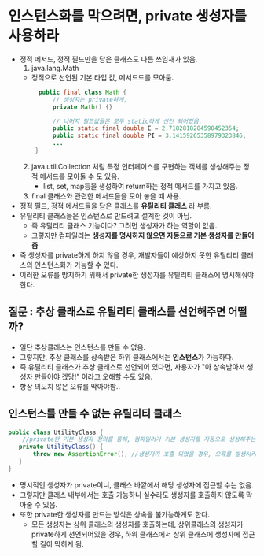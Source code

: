# 인스턴스화를 막으려면, private 생성자를 사용하라
- 정적 메서드, 정적 필드만을 담은 클래스도 나름 쓰임새가 있음.
    1. java.lang.Math
    - 정적으로 선언된 기본 타입 값, 메서드드를 모아둠.
      ```java
        public final class Math { 
            // 생성자는 private하게,  
            private Math() {}
      
            // 나머지 필드값들은 모두 static하게 선언 되어있음.
            public static final double E = 2.7182818284590452354;
            public static final double PI = 3.14159265358979323846;
            ...
       }
       ```
     2. java.util.Collection 처럼 특정 인터페이스를 구현하는 객체를 생성해주는 정적 메서드를 모아둘 수 도 있음.
        - list, set, map등을 생성하여 return하는 정적 메서드를 가지고 있음.
     3. final 클래스와 관련한 메서드들을 모아 놓을 때 사용.
- 정적 필드, 정적 메서드들을 담은 클래스를 **유틸리티 클래스** 라 부름.
- 유틸리티 클래스들은 인스턴스로 만드려고 설계한 것이 아님.
    - 즉 유틸리티 클래스 기능이다? 그려먼 생성자가 하는 역할이 없음.
    - 그렇지만 컴파일러는 **생성자를 명시하지 않으면 자동으로 기본 생성자를 만들어줌**
- 즉 생성자를 private하게 하지 않을 경우, 개발자들이 예상하지 못한 유틸리티 클래스의 인스턴스화가 가능할 수 있다.
- 이러한 오류를 방지하기 위해서 private한 생성자를 유틸리티 클래스에 명시해줘야 한다.

## 질문 : 추상 클래스로 유틸리티 클래스를 선언해주면 어떨까?
- 일단 추상클래스는 인스턴스를 만들 수 없음.
- 그렇지만, 추상 클래스를 상속받은 하위 클래스에서는 **인스턴스**가 가능하다.
- 즉 유틸리티 클래스가 추상 클래스로 선언되어 있다면, 사용자가 "아 상속받아서 생성자 만들어야 겠당!" 이라고 오해할 수도 있음.
- 항상 의도치 않은 오류를 막아야함..

## 인스턴스를 만들 수 없는 유틸리티 클래스
```java
public class UtilityClass {
    //private한 기본 생성자 정의를 통해, 컴파일러가 기본 생성자를 자동으로 생성해주는 것을 막고 이를 통해 의도치 않은 인스턴스화를 막는다.
   private UtilityClass() {
       throw new AssertionError(); //생성자가 호출 되었을 경우, 오류를 발생시키도록 설계한다.
   }
}
```
- 명시적인 생성자가 private이니, 클래스 바깥에서 해당 생성자에 접근할 수는 없음.
- 그렇지만 클래스 내부에서는 호출 가능하니 실수라도 생성자를 호출하지 않도록 막아줄 수 있음.
- 또한 private한 생성자를 만드는 방식은 상속을 불가능하게도 한다.
    - 모든 생성자는 상위 클래스의 생성자를 호출하는데, 상위클래스의 생성자가 private하게 선언되어있을 경우, 하위 클래스에서 상위 클래스에 생성자에 접근할 길이 막히게 됨.
   